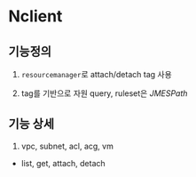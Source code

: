 # Nclient

## 기능정의

1. `resourcemanager`로 attach/detach tag 사용

2. tag를 기반으로 자원 query, ruleset은 *JMESPath*

## 기능 상세

1. vpc, subnet, acl, acg, vm

- list, get, attach, detach